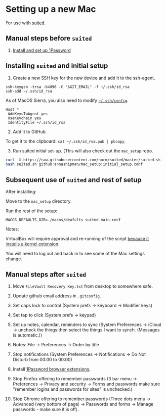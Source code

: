 # Setting up a new Mac

For use with [suited](https://github.com/norm/suited).

## Manual steps before `suited`

1. [Install and set up 1Password](/docs/1Password_setup.md)

## Installing `suited` and initial setup

1. Create a new SSH key for the new device and add it to the ssh-agent.

```
ssh-keygen -trsa -b4096 -C "$GIT_EMAIL" -f ~/.ssh/id_rsa
ssh-add ~/.ssh/id_rsa
```

As of MacOS Sierra, you also need to modify [`~/.ssh/config`](https://help.github.com/enterprise/2.12/user/articles/generating-a-new-ssh-key-and-adding-it-to-the-ssh-agent/).

```
Host *
 AddKeysToAgent yes
 UseKeychain yes
 IdentityFile ~/.ssh/id_rsa
```


2. Add it to GitHub.

To get it to the clipboard: `cat ~/.ssh/id_rsa.pub | pbcopy`.

3. Run suited initial set-up. (This will also check out the `mac_setup` repo.

```bash
curl -O https://raw.githubusercontent.com/norm/suited/master/suited.sh
bash suited.sh github:annashipman/mac_setup:initial_setup.conf
```

## Subsequent use of `suited` and rest of setup

After installing:

Move to the `mac_setup` directory.

Run the rest of the setup:

```
MACOS_DEFAULTS_DIR=./macos/deafults suited main.conf
```

Notes:

VirtualBox will require approval and re-running of the script [because it installs a kernel extension](https://developer.apple.com/library/content/technotes/tn2459/_index.html).

You will need to log out and back in to see some of the Mac settings change.

## Manual steps after `suited`

1. Move `FileVault Recovery Key.txt` from desktop to somewhere safe.

2. Update github email address in `.gitconfig`.

3. Set caps lock to control (System prefs -> keyboard -> Modifier keys)

4. Set tap to click (System prefs -> keypad)

5. Set up notes, calendar, reminders to sync (System Preferences -> iCloud -> uncheck the things then select the things I want to synch. (Messages is automatic.))

6. Notes: File -> Preferences -> Order by title

7. Stop notifications (System Preferences -> Notifications -> Do Not Disturb from 00:00 to 00:00)

8. Install [1Password browser extensions](https://agilebits.com/onepassword/extensions).

9. Stop Firefox offering to remember passwords (3 bar menu -> Preferences -> Privacy and security -> Forms and passwords make sure "remember logins and passwords for sites" is unchecked.)

10. Stop Chrome offering to remember passwords (Three dots menu -> Advanced (very bottom of page) -> Passwords and forms -> Manage passwords - make sure it is off).

